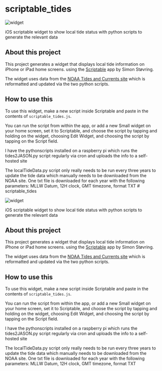 # scriptable_tides

![widget](https://user-images.githubusercontent.com/7694486/112722178-49626080-8ede-11eb-8bef-c55b892b2c85.jpg)

iOS scriptable widget to show local tide status with python scripts to generate the relevant data

## About this project

This project generates a widget that displays local tide information on iPhone or iPad home screens. using the [Scriptable](https://scriptable.app) app by Simon Støvring.

The widget uses data from the [NOAA Tides and Currents site](https://tidesandcurrents.noaa.gov/noaatideannual.html?id=8468448) which is reformatted and updated via the two python scripts. 

## How to use this

To use this widget, make a new script inside Scriptable and paste in the contents of `scriptable_tides.js`. 

You can run the script from within the app, or add a new Small widget on your home screen, set it to Scriptable, and choose the script by tapping and holding on the widget, choosing Edit Widget, and choosing the script by tapping on the Script field. 

I have the pythonscripts installed on a raspberry pi which runs the tides2JASON.py script regularly via cron and uploads the info to a self-hosted site

The localTideData.py script only really needs to be run every three years to update the tide data which manually needs to be downloaded from the NOAA site. One txt file is downloaded for each year with the following parameters: MLLW Datum, 12H clock, GMT timezone, format TXT # scriptable_tides

![widget](https://user-images.githubusercontent.com/7694486/112722178-49626080-8ede-11eb-8bef-c55b892b2c85.jpg)

iOS scriptable widget to show local tide status with python scripts to generate the relevant data

## About this project

This project generates a widget that displays local tide information on iPhone or iPad home screens. using the [Scriptable](https://scriptable.app) app by Simon Støvring.

The widget uses data from the [NOAA Tides and Currents site](https://tidesandcurrents.noaa.gov/noaatideannual.html?id=8468448) which is reformatted and updated via the two python scripts. 

## How to use this

To use this widget, make a new script inside Scriptable and paste in the contents of `scriptable_tides.js`. 

You can run the script from within the app, or add a new Small widget on your home screen, set it to Scriptable, and choose the script by tapping and holding on the widget, choosing Edit Widget, and choosing the script by tapping on the Script field. 

I have the pythonscripts installed on a raspberry pi which runs the tides2JASON.py script regularly via cron and uploads the info to a self-hosted site

The localTideData.py script only really needs to be run every three years to update the tide data which manually needs to be downloaded from the NOAA site. One txt file is downloaded for each year with the following parameters: MLLW Datum, 12H clock, GMT timezone, format TXT 
